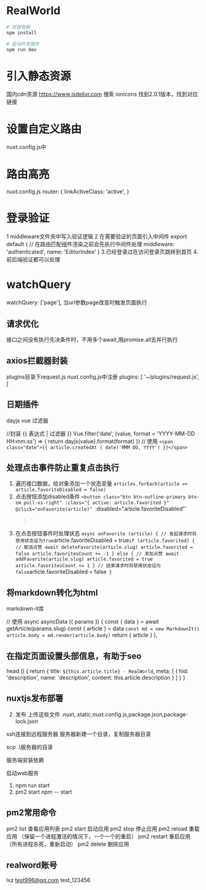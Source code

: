 # RealWorld

```sh
# 安装依赖
npm install

# 启动开发服务
npm run dev
```

# 引入静态资源
国内cdn资源
https://www.jsdelivr.com
搜索 ionicons
找到2.0.1版本，找到对应链接


# 设置自定义路由

nuxt.config.js中

# 路由高亮
nuxt.config.js
router: {
    linkActiveClass: 'active',
}

# 登录验证
1 middleware文件夹中写入验证逻辑
2 在需要验证的页面引入中间件
export default {
  // 在路由匹配组件渲染之前会先执行中间件处理
  middleware: 'authenticated',
  name: 'EditorIndex'
}
3.已经登录过在访问登录页跳转到首页
4.前后端验证都可以处理


# watchQuery
watchQuery: ['page'],
当url参数page改变时触发页面执行

## 请求优化
接口之间没有执行先决条件时，不用多个await,用promise.all去并行执行

## axios拦截器封装
plugins目录下request.js
nuxt.config.js中注册
  plugins: [
    '~/plugins/request.js',
  ]

## 日期插件
dayjs
vue 过滤器

//封装 {{ 表达式 | 过滤器 }}
Vue.filter('date', (value, format = 'YYYY-MM-DD HH:mm:ss') => {
  return dayjs(value).format(format)
})
// 使用
`<span class="date">{{ article.createdAt | date('MMM DD, YYYY') }}</span>`


## 处理点击事件防止重复点击执行
1. 遍历接口数据，给对象添加一个状态变量
`articles.forEach(article => article.favoriteDisabled = false)`
2. 点击按钮添加disabled条件
  `<button
    class="btn btn-outline-primary btn-sm pull-xs-right"
    :class="{
      active: article.favorited
    }"
    @click="onFavorite(article)"
    `:disabled="article.favoriteDisabled"`
   >`
3. 在点击按钮事件时处理状态
` async onFavorite (article) {
     // 发起请求时将禁用状态设为true
    `article.favoriteDisabled = true`
      if (article.favorited) {
        // 取消点赞
        await deleteFavorite(article.slug)
        article.favorited = false
        article.favoritesCount += -1
      } else {
        // 添加点赞
        await addFavorite(article.slug)
        article.favorited = true
        article.favoritesCount += 1
      }
      // 结束请求时将禁用状态设为false
      `article.favoriteDisabled = false`
    }`

## 将markdown转化为html
markdown-it库

// 使用 
async asyncData ({ params }) {
    const { data } = await getArticle(params.slug)
    const { article } = data
    `const md = new MarkdownIt()`
    `article.body = md.render(article.body)`
    return {
      article
    }
  },

## 在指定页面设置头部信息，有助于seo
head () {
    return {
      title: `${this.article.title} - RealWorld`,
      meta: [
        { hid: 'description', name: 'description', content: this.article.description }
      ]
    }
  }


## nuxtjs发布部署

2. 发布
  上传这些文件
  .nuxt,.static,nuxt.config.js,package.json,package-lock.json

  ssh连接到远程服务器
  服务器新建一个目录，复制服务器目录

  scp .\服务器的目录

  服务端安装依赖

  启动web服务
  1. npm run start 
  2. pm2 start npm -- start
    

## pm2常用命令
pm2 list 查看应用列表
pm2 start 启动应用
pm2 stop 停止应用
pm2 reload 重载应用 （保留一个进程激活的情况下，一个一个的重启）
pm2 restart 重启应用 （所有进程杀死，重新启动）
pm2 delete 删除应用


## realword账号
lxz
test996@qq.com
test_123456
